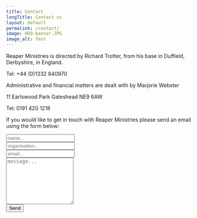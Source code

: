 ```yaml
---
title: Contact
longTitle: Contact us
layout: default
permalink: /contact/
image: 089-banner.JPG
image_alt: Test
---
```

Reaper Ministries is directed by Richard Trotter, from his base in Duffield, Derbyshire, in England.

Tel: +44 (0)1332 840970

Administrative and financial matters are dealt with by Marjorie Webster

11 Earlswood Park
Gateshead
NE9 6AW

Tel: 0191 420 1218

If you would like to get in touch with Reaper Ministries please send an email using the form below:

<form action="https://formspree.io/mberthelemy@wyversolutions.co.uk" method="POST">
    <input type="hidden" name="_cc" value="mark.berthelemy@gmail.com" />
    <input type="hidden" name="_subject" value="[Reaper Ministries website]" />
    <input type="hidden" name="_next" value="http://www.wyversolutions.co.uk" />
    <input type="text" name="_gotcha" style="display:none" />
    <div class="form-group">
            <input type="text" class="form-control" name="name" id="InputEmail1" placeholder="name...">
            </div>
            <div class="form-group">
                <input type="text" class="form-control" name="organisation" id="organisation" placeholder="organisation...">
            </div>
            <div class="form-group">
                <input type="email" class="form-control" name="_replyto" id="InputPassword1" placeholder="email...">
            </div>
            <div class="form-group">
                <textarea class="form-control" name="message" rows="8" placeholder="message..."></textarea>
            </div>
            <div class="form-group">
                <input type="submit" value="Send">
            </div>
</form>

